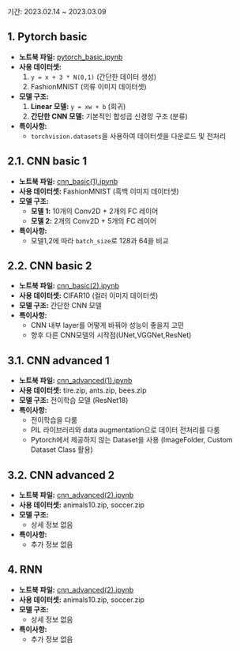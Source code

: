 기간: 2023.02.14 ~ 2023.03.09

## 1. Pytorch basic
- **노트북 파일:** [pytorch_basic.ipynb](https://github.com/ksouth0413/dltutorial/blob/main/%EC%9D%B4%EC%88%98%EC%95%88%EC%BB%B4%ED%93%A8%ED%84%B0%20'%ED%8C%8C%EC%9D%B4%ED%86%A0%EC%B9%98%20PyTorch'/pytorch_basic.ipynb)
- **사용 데이터셋:**
  1. `y = x + 3 * N(0,1)` (간단한 데이터 생성)
  2. FashionMNIST (의류 이미지 데이터셋)
- **모델 구조:**
  1. **Linear 모델:** `y = xw + b` (회귀)
  2. **간단한 CNN 모델:** 기본적인 합성곱 신경망 구조 (분류)
- **특이사항:** 
  - `torchvision.datasets`을 사용하여 데이터셋을 다운로드 및 전처리


## 2.1. CNN basic 1
- **노트북 파일:** [cnn_basic(1).ipynb](https://github.com/ksouth0413/dltutorial/blob/main/%EC%9D%B4%EC%88%98%EC%95%88%EC%BB%B4%ED%93%A8%ED%84%B0%20'%ED%8C%8C%EC%9D%B4%ED%86%A0%EC%B9%98%20PyTorch'/cnn_basic(1).ipynb)
- **사용 데이터셋:** FashionMNIST (흑백 이미지 데이터셋)
- **모델 구조:**
  - **모델 1:** 10개의 Conv2D + 2개의 FC 레이어
  - **모델 2:** 2개의 Conv2D + 5개의 FC 레이어
- **특이사항:**
  - 모델1,2에 따라 `batch_size`로 128과 64을 비교


## 2.2. CNN basic 2
- **노트북 파일:** [cnn_basic(2).ipynb](https://github.com/ksouth0413/dltutorial/blob/main/%EC%9D%B4%EC%88%98%EC%95%88%EC%BB%B4%ED%93%A8%ED%84%B0%20'%ED%8C%8C%EC%9D%B4%ED%86%A0%EC%B9%98%20PyTorch'/cnn_basic(2).ipynb)
- **사용 데이터셋:** CIFAR10 (컬러 이미지 데이터셋)
- **모델 구조:** 간단한 CNN 모델
- **특이사항:**
  - CNN 내부 layer를 어떻게 바꿔야 성능이 좋을지 고민
  - 향후 다른 CNN모델의 시작점(UNet,VGGNet,ResNet)


## 3.1. CNN advanced 1
- **노트북 파일:** [cnn_advanced(1).ipynb](https://github.com/ksouth0413/dltutorial/blob/main/%EC%9D%B4%EC%88%98%EC%95%88%EC%BB%B4%ED%93%A8%ED%84%B0%20'%ED%8C%8C%EC%9D%B4%ED%86%A0%EC%B9%98%20PyTorch'/cnn_advanced(1).ipynb)
- **사용 데이터셋:** tire.zip, ants.zip, bees.zip
- **모델 구조:** 전이학습 모델 (ResNet18)
- **특이사항:**
  - 전이학습을 다룸
  - PIL 라이브러리와 data augmentation으로 데이터 전처리를 다룸
  - Pytorch에서 제공하지 않는 Dataset을 사용 (ImageFolder, Custom Dataset Class 활용)


## 3.2. CNN advanced 2
- **노트북 파일:** [cnn_advanced(2).ipynb](https://github.com/ksouth0413/dltutorial/blob/main/%EC%9D%B4%EC%88%98%EC%95%88%EC%BB%B4%ED%93%A8%ED%84%B0%20'%ED%8C%8C%EC%9D%B4%ED%86%A0%EC%B9%98%20PyTorch'/cnn_advanced(2).ipynb)
- **사용 데이터셋:** animals10.zip, soccer.zip
- **모델 구조:** 
  - 상세 정보 없음
- **특이사항:** 
  - 추가 정보 없음


## 4. RNN
- **노트북 파일:** [cnn_advanced(2).ipynb](https://github.com/ksouth0413/dltutorial/blob/main/%EC%9D%B4%EC%88%98%EC%95%88%EC%BB%B4%ED%93%A8%ED%84%B0%20'%ED%8C%8C%EC%9D%B4%ED%86%A0%EC%B9%98%20PyTorch'/cnn_advanced(2).ipynb)
- **사용 데이터셋:** animals10.zip, soccer.zip
- **모델 구조:** 
  - 상세 정보 없음
- **특이사항:** 
  - 추가 정보 없음
